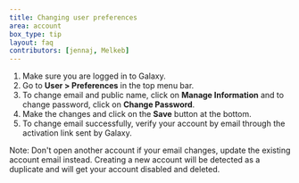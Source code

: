 ```yaml
---
title: Changing user preferences
area: account
box_type: tip
layout: faq
contributors: [jennaj, Melkeb]
---
```



1. Make sure you are logged in to Galaxy.
2. Go to **User > Preferences** in the top menu bar.
3. To change email and public name, click on **Manage Information** and to change password, click on **Change Password**.
4. Make the changes and click on the **Save** button at the bottom.
5. To change email successfully, verify your account by email through the activation link sent by Galaxy.

Note: Don't open another account if your email changes, update the existing account email instead. Creating a new account will be detected as a duplicate and will get your account disabled and deleted.
